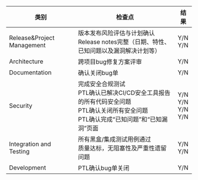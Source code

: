 | 类别                       | 检查点                                                       | 结果                     |
| -------------------------- | ------------------------------------------------------------ | ------------------------ |
| Release&Project Management | 版本发布风险评估与计划确认<br>Release notes完整（日期、特性、已知问题以及漏洞解决计划等） | Y/N<br>Y/N               |
| Architecture               | 跨项目bug修复方案评审                                        | Y/N                      |
| Documentation              | 确认关闭bug单                                                | Y/N                      |
| Security                   | 完成安全合规测试<br>PTL确认已解决CI/CD安全工具报告的所有代码安全问题<br/>PTL确认关闭所有安全问题<br>PTL确认完成“已知问题”和“已知漏洞”页面 | Y/N<br>Y/N<br>Y/N<br>Y/N |
| Integration and Testing    | 所有黑盒/集成测试用例通过<br>质量达标，无阻塞性及严重性遗留问题 | Y/N<br>Y/N               |
| Development                | PTL确认bug单关闭                                             | Y/N                      |